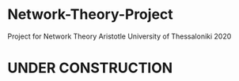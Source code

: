 # Network-Theory-Project
Project for Network Theory
Aristotle University of Thessaloniki
2020







# UNDER CONSTRUCTION
